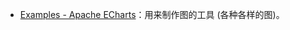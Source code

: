 - [Examples - Apache ECharts](https://echarts.apache.org/examples/zh/index.html#chart-type-line)：用来制作图的工具 (各种各样的图)。
